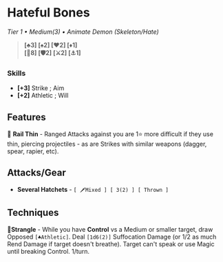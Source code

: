 # Hateful Bones
*Tier 1 • Medium(3) • Animate Demon (Skeleton/Hate)*
> **[♣3] [♠2] [♥2] [♦1]**  
> **[💟8] [🛡2] [⚔2] [⚓1]**
### Skills
- **[+3]** Strike ; Aim
- **[+2]** Athletic ; Will

## Features
🦴 **Rail Thin** - Ranged Attacks against you are 1⭐ more difficult if they use thin, piercing projectiles - as are Strikes with similar weapons (dagger, spear, rapier, etc).

## Attacks/Gear
- **Several Hatchets** - `[ 🗡️Mixed ] [ 3(2) ] [ Thrown ]`

## Techniques
🔹**Strangle** - While you have **Control** vs a Medium or smaller target, draw Opposed `[♣Athletic]`. Deal `[1d6(2)]` Suffocation Damage (or 1/2 as much Rend Damage if target doesn't breathe). Target can't speak or use Magic until breaking Control. 1/turn.